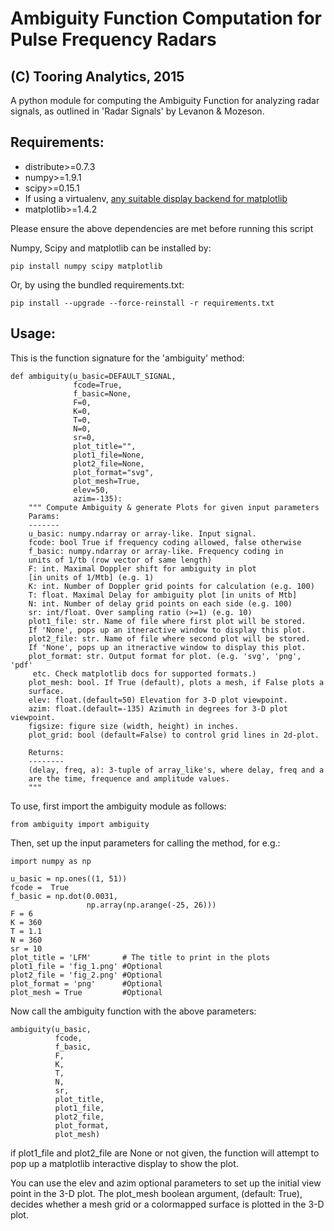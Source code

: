 # Ambiguity Function Computation for Pulse Frequency Radars

## (C) Tooring Analytics, 2015

A python module for computing the Ambiguity Function for analyzing radar signals, as outlined in 'Radar Signals' by Levanon & Mozeson.

Requirements:
--------------

- distribute>=0.7.3
- numpy>=1.9.1
- scipy>=0.15.1
- If using a virtualenv, [any suitable display backend for matplotlib](http://stackoverflow.com/questions/9054718/matplotlib-doesnt-display-graph-in-virtualenv "Stackoverflow discussion on this.")
- matplotlib>=1.4.2


Please ensure the above dependencies are met before running this script

Numpy, Scipy and matplotlib can be installed by:

```
pip install numpy scipy matplotlib
```

Or, by using the bundled requirements.txt:

```
pip install --upgrade --force-reinstall -r requirements.txt
```

Usage:
------

This is the function signature for the 'ambiguity' method:

```
def ambiguity(u_basic=DEFAULT_SIGNAL,
              fcode=True,
              f_basic=None,
              F=0,
              K=0,
              T=0,
              N=0,
              sr=0,
              plot_title="",
              plot1_file=None,
              plot2_file=None,
              plot_format="svg",
              plot_mesh=True,
              elev=50,
              azim=-135):
    """ Compute Ambiguity & generate Plots for given input parameters
    Params:
    -------
    u_basic: numpy.ndarray or array-like. Input signal.
    fcode: bool True if frequency coding allowed, false otherwise
    f_basic: numpy.ndarray or array-like. Frequency coding in
    units of 1/tb (row vector of same length)
    F: int. Maximal Doppler shift for ambiguity in plot
    [in units of 1/Mtb] (e.g. 1)
    K: int. Number of Doppler grid points for calculation (e.g. 100)
    T: float. Maximal Delay for ambiguity plot [in units of Mtb]
    N: int. Number of delay grid points on each side (e.g. 100)
    sr: int/float. Over sampling ratio (>=1) (e.g. 10)
    plot1_file: str. Name of file where first plot will be stored.
    If 'None', pops up an itneractive window to display this plot.
    plot2_file: str. Name of file where second plot will be stored.
    If 'None', pops up an itneractive window to display this plot.
    plot_format: str. Output format for plot. (e.g. 'svg', 'png', 'pdf'
     etc. Check matplotlib docs for supported formats.)
    plot_mesh: bool. If True (default), plots a mesh, if False plots a
    surface.
    elev: float.(default=50) Elevation for 3-D plot viewpoint.
    azim: float.(default=-135) Azimuth in degrees for 3-D plot viewpoint.
    figsize: figure size (width, height) in inches.
    plot_grid: bool (default=False) to control grid lines in 2d-plot.

    Returns:
    --------
    (delay, freq, a): 3-tuple of array_like's, where delay, freq and a
    are the time, frequence and amplitude values.
    """

```

To use, first import the ambiguity module as follows:

```
from ambiguity import ambiguity
```

Then, set up the input parameters for calling the method,
for e.g.:

```
import numpy as np

u_basic = np.ones((1, 51))
fcode =  True
f_basic = np.dot(0.0031,
                 np.array(np.arange(-25, 26)))
F = 6
K = 360
T = 1.1
N = 360
sr = 10
plot_title = 'LFM'       # The title to print in the plots
plot1_file = 'fig_1.png' #Optional
plot2_file = 'fig_2.png' #Optional
plot_format = 'png'      #Optional
plot_mesh = True         #Optional
```

Now call the ambiguity function with the above parameters:

```
ambiguity(u_basic,
          fcode,
          f_basic,
          F,
          K,
          T,
          N,
          sr,
          plot_title,
          plot1_file,
          plot2_file,
          plot_format,
          plot_mesh)
```

if plot1_file and plot2_file are None or not given, the function
will attempt to pop up a matplotlib interactive display to show the plot.

You can use the elev and azim optional parameters to set up the initial
view point in the 3-D plot. The plot_mesh boolean argument,
(default: True), decides whether a mesh grid or a colormapped surface
is plotted in the 3-D plot.
